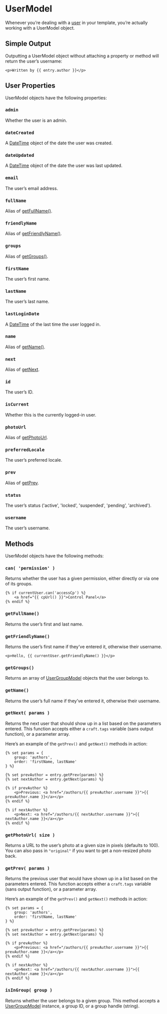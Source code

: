 # UserModel

Whenever you’re dealing with a [user](../users.md) in your template, you’re actually working with a UserModel object.

## Simple Output

Outputting a UserModel object without attaching a property or method will return the user’s username:

```twig
<p>Written by {{ entry.author }}</p>
```

## User Properties

UserModel objects have the following properties:

### `admin`

Whether the user is an admin.

### `dateCreated`

A [DateTime](datetime.md) object of the date the user was created.

### `dateUpdated`

A [DateTime](datetime.md) object of the date the user was last updated.

### `email`

The user’s email address.

### `fullName`

Alias of [getFullName()](#getFullName).

### `friendlyName`

Alias of [getFriendlyName()](#getFriendlyName).

### `groups`

Alias of [getGroups()](#getGroups).

### `firstName`

The user’s first name.

### `lastName`

The user’s last name.

### `lastLoginDate`

A [DateTime](datetime.md) of the last time the user logged in.

### `name`

Alias of [getName()](#getName).

### `next`

Alias of [getNext](#getNext).

### `id`

The user’s ID.

### `isCurrent`

Whether this is the currently logged-in user.

### `photoUrl`

Alias of [getPhotoUrl](#getPhotoUrl).

### `preferredLocale`

The user’s preferred locale.

### `prev`

Alias of [getPrev](#getPrev).

### `status`

The user’s status ('active', 'locked', 'suspended', 'pending', 'archived').

### `username`

The user’s username.


## Methods

UserModel objects have the following methods:

### `can( 'permission' )`

Returns whether the user has a given permission, either directly or via one of its groups.

```twig
{% if currentUser.can('accessCp') %}
    <a href="{{ cpUrl() }}">Control Panel</a>
{% endif %}
```

### `getFullName()`

Returns the user’s first and last name.

### `getFriendlyName()`

Returns the user’s first name if they’ve entered it, otherwise their username.

```twig
<p>Hello, {{ currentUser.getFriendlyName() }}</p>
```

### `getGroups()`

Returns an array of [UserGroupModel](usergroupmodel.md) objects that the user belongs to.

### `getName()`

Returns the user’s full name if they’ve entered it, otherwise their username.

### `getNext( params )`

Returns the next user that should show up in a list based on the parameters entered. This function accepts either a `craft.tags` variable (sans output function), or a parameter array.

Here’s an example of the `getPrev()` and `getNext()` methods in action:

```twig
{% set params = {
    group: 'authors',
    order: 'firstName, lastName'
} %}

{% set prevAuthor = entry.getPrev(params) %}
{% set nextAuthor = entry.getNext(params) %}

{% if prevAuthor %}
    <p>Previous: <a href="/authors/{{ prevAuthor.username }}">{{ prevAuthor.name }}</a></p>
{% endif %}

{% if nextAuthor %}
    <p>Next: <a href="/authors/{{ nextAuthor.username }}">{{ nextAuthor.name }}</a></p>
{% endif %}
```

### `getPhotoUrl( size )`

Returns a URL to the user’s photo at a given size in pixels (defaults to 100). You can also pass in `"original"` if you want to get a non-resized photo back.

### `getPrev( params )`

Returns the previous user that would have shown up in a list based on the parameters entered. This function accepts either a `craft.tags` variable (sans output function), or a parameter array.

Here’s an example of the `getPrev()` and `getNext()` methods in action:

```twig
{% set params = {
    group: 'authors',
    order: 'firstName, lastName'
} %}

{% set prevAuthor = entry.getPrev(params) %}
{% set nextAuthor = entry.getNext(params) %}

{% if prevAuthor %}
    <p>Previous: <a href="/authors/{{ prevAuthor.username }}">{{ prevAuthor.name }}</a></p>
{% endif %}

{% if nextAuthor %}
    <p>Next: <a href="/authors/{{ nextAuthor.username }}">{{ nextAuthor.name }}</a></p>
{% endif %}
```

### `isInGroup( group )`

Returns whether the user belongs to a given group. This method accepts a [UserGroupModel](usergroupmodel.md) instance, a group ID, or a group handle (string).
